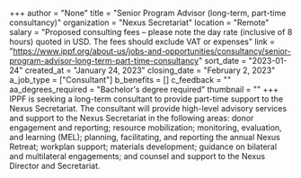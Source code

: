 +++
author = "None"
title = "Senior Program Advisor (long-term, part-time consultancy)"
organization = "Nexus Secretariat"
location = "Remote"
salary = "Proposed consulting fees – please note the day rate (inclusive of 8 hours) quoted in  USD. The fees should exclude VAT or expenses"
link = "https://www.ippf.org/about-us/jobs-and-opportunities/consultancy/senior-program-advisor-long-term-part-time-consultancy"
sort_date = "2023-01-24"
created_at = "January 24, 2023"
closing_date = "February 2, 2023"
a_job_type = ["Consultant"]
b_benefits = []
c_feedback = ""
aa_degrees_required = "Bachelor's degree required"
thumbnail = ""
+++
IPPF is seeking a long-term consultant to provide part-time support to the Nexus Secretariat. The consultant will provide high-level advisory services and support to the Nexus Secretariat in the following areas: donor engagement and reporting; resource mobilization; monitoring, evaluation, and learning (MEL); planning, facilitating, and reporting the annual Nexus Retreat; workplan support; materials development; guidance on bilateral and multilateral engagements; and counsel and support to the Nexus Director and Secretariat.

